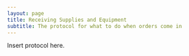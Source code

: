 ```yaml
---
layout: page
title: Receiving Supplies and Equipment
subtitle: The protocol for what to do when orders come in
---
```


Insert protocol here.